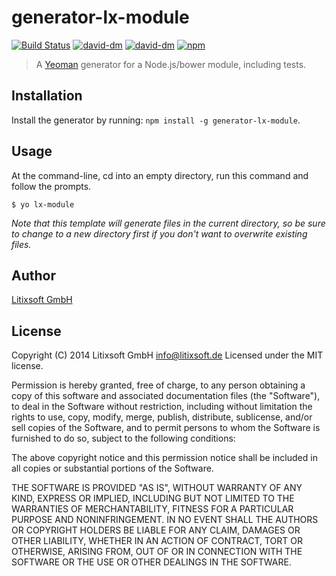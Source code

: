 # generator-lx-module
[![Build Status](https://secure.travis-ci.org/litixsoft/generator-lx-module.svg?branch=master)](https://travis-ci.org/litixsoft/generator-lx-module) [![david-dm](https://david-dm.org/litixsoft/generator-lx-module.svg?theme=shields.io)](https://david-dm.org/litixsoft/generator-lx-module/) [![david-dm](https://david-dm.org/litixsoft/generator-lx-module/dev-status.svg?theme=shields.io)](https://david-dm.org/litixsoft/generator-lx-module#info=devDependencies&view=table) [![npm](http://img.shields.io/npm/v/generator-lx-module.svg)](https://www.npmjs.org/package/generator-lx-module)

> A [Yeoman](http://yeoman.io) generator for a Node.js/bower module, including tests.

## Installation
Install the generator by running: `npm install -g generator-lx-module`.

## Usage
At the command-line, cd into an empty directory, run this command and follow the prompts.

    $ yo lx-module

_Note that this template will generate files in the current directory, so be sure to change to a new directory first if you don't want to overwrite existing files._

## Author
[Litixsoft GmbH](http://www.litixsoft.de)

## License
Copyright (C) 2014 Litixsoft GmbH <info@litixsoft.de>
Licensed under the MIT license.

Permission is hereby granted, free of charge, to any person obtaining a copy
of this software and associated documentation files (the "Software"), to deal
in the Software without restriction, including without limitation the rights
to use, copy, modify, merge, publish, distribute, sublicense, and/or sell
copies of the Software, and to permit persons to whom the Software is
furnished to do so, subject to the following conditions:

The above copyright notice and this permission notice shall be included in
all copies or substantial portions of the Software.

THE SOFTWARE IS PROVIDED "AS IS", WITHOUT WARRANTY OF ANY KIND, EXPRESS OR
IMPLIED, INCLUDING BUT NOT LIMITED TO THE WARRANTIES OF MERCHANTABILITY,
FITNESS FOR A PARTICULAR PURPOSE AND NONINFRINGEMENT. IN NO EVENT SHALL THE
AUTHORS OR COPYRIGHT HOLDERS BE LIABLE FOR ANY CLAIM, DAMAGES OR OTHER
LIABILITY, WHETHER IN AN ACTION OF CONTRACT, TORT OR OTHERWISE, ARISING FROM,
OUT OF OR IN CONNECTION WITH THE SOFTWARE OR THE USE OR OTHER DEALINGS IN
THE SOFTWARE.
